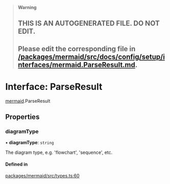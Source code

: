 > **Warning**
>
> ## THIS IS AN AUTOGENERATED FILE. DO NOT EDIT.
>
> ## Please edit the corresponding file in [/packages/mermaid/src/docs/config/setup/interfaces/mermaid.ParseResult.md](../../../../packages/mermaid/src/docs/config/setup/interfaces/mermaid.ParseResult.md).

# Interface: ParseResult

[mermaid](../modules/mermaid.md).ParseResult

## Properties

### diagramType

• **diagramType**: `string`

The diagram type, e.g. 'flowchart', 'sequence', etc.

#### Defined in

[packages/mermaid/src/types.ts:60](https://github.com/mermaid-js/mermaid/blob/master/packages/mermaid/src/types.ts#L60)
